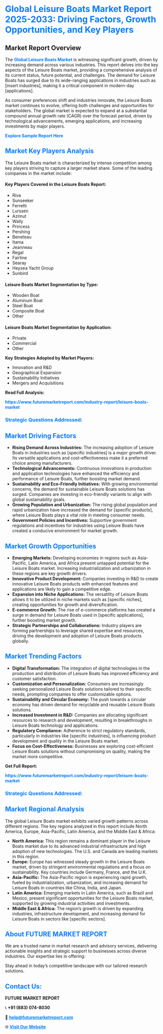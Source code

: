 <h1 style="color: #007BFF;">Global Leisure Boats Market Report 2025-2033: Driving Factors, Growth Opportunities, and Key Players</h1>

<section id="overview">
<h2>Market Report Overview</h2>
<p>The <a href="https://www.futuremarketreport.com/industry-report/leisure-boats-market" style="color: #007BFF; text-decoration: none;"><strong>Global Leisure Boats Market</strong></a> is witnessing significant growth, driven by increasing demand across various industries. This report delves into the key aspects of the Leisure Boats market, providing a comprehensive analysis of its current status, future potential, and challenges. The demand for Leisure Boats has surged due to its wide-ranging applications in industries such as [insert industries], making it a critical component in modern-day [applications].</p>
<p>As consumer preferences shift and industries innovate, the Leisure Boats market continues to evolve, offering both challenges and opportunities for stakeholders. The global market is expected to expand at a substantial compound annual growth rate (CAGR) over the forecast period, driven by technological advancements, emerging applications, and increasing investments by major players.</p>
</section>

<section id="overview">
<p><a href="https://www.futuremarketreport.com/request-sample/reportId=92818" style="color: #007BFF; text-decoration: none;"><strong>Explore Sample Report Here</strong></a></p>
</section>

<section id="key-players">
<h2 style="color: #007BFF;">Market Key Players Analysis</h2>
<p>The Leisure Boats market is characterized by intense competition among key players striving to capture a larger market share. Some of the leading companies in the market include:</p>
<h4>Key Players Covered in the Leisure Boats Report:</h4>
<ul><li>Riva</li><li>Sunseeker</li><li>Ferretti</li><li>Lurssen</li><li>Azimut</li><li>Wally</li><li>Princess</li><li>Pershing</li><li>Beneteau</li><li>Itama</li><li>Jeanneau</li><li>Regal</li><li>Fairline</li><li>Searay</li><li>Heysea Yacht Group</li><li>Sunbird</li></ul>
<h4>Leisure Boats Market Segmentation by Type:</h4>
<ul><li>Wooden Boat</li><li>Aluminum Boat</li><li>Steel Boat</li><li>Composite Boat</li><li>Other</li></ul>

<h4>Leisure Boats Market Segmentation by Application:</h4>
<ul><li>Private</li><li>Commercial</li><li>Other</li></ul>
<p><strong>Key Strategies Adopted by Market Players:</strong></p>
<ul>
<li>Innovation and R&D</li>
<li>Geographical Expansion</li>
<li>Sustainability Initiatives</li>
<li>Mergers and Acquisitions</li>
</ul>
</section>

<section>
<p><strong>Read Full Analysis: </strong></p><a href="https://www.futuremarketreport.com/industry-report/leisure-boats-market" style="color: #007BFF; text-decoration: none;"><strong>https://www.futuremarketreport.com/industry-report/leisure-boats-market</strong></a>
<h3 style="color: #007BFF;">Strategic Questions Addressed:</h3>
</section>

<section id="driving-factors">
<h2 style="color: #007BFF;">Market Driving Factors</h2>
<ul>
<li><strong>Rising Demand Across Industries:</strong> The increasing adoption of Leisure Boats in industries such as [specific industries] is a major growth driver. Its versatile applications and cost-effectiveness make it a preferred choice among manufacturers.</li>
<li><strong>Technological Advancements:</strong> Continuous innovations in production and application technologies have enhanced the efficiency and performance of Leisure Boats, further boosting market demand.</li>
<li><strong>Sustainability and Eco-Friendly Initiatives:</strong> With growing environmental concerns, the demand for sustainable Leisure Boats solutions has surged. Companies are investing in eco-friendly variants to align with global sustainability goals.</li>
<li><strong>Growing Population and Urbanization:</strong> The rising global population and rapid urbanization have increased the demand for [specific products], where Leisure Boats plays a vital role in meeting consumer needs.</li>
<li><strong>Government Policies and Incentives:</strong> Supportive government regulations and incentives for industries using Leisure Boats have created a conducive environment for market growth.</li>
</ul>
</section>

<section id="growth-opportunities">
<h2 style="color: #007BFF;">Market Growth Opportunities</h2>
<ul>
<li><strong>Emerging Markets:</strong> Developing economies in regions such as Asia-Pacific, Latin America, and Africa present untapped potential for the Leisure Boats market. Increasing industrialization and urbanization in these regions are key growth drivers.</li>
<li><strong>Innovative Product Development:</strong> Companies investing in R&D to create innovative Leisure Boats products with enhanced features and applications are likely to gain a competitive edge.</li>
<li><strong>Expansion into Niche Applications:</strong> The versatility of Leisure Boats allows it to be utilized in niche markets such as [specific niches], creating opportunities for growth and diversification.</li>
<li><strong>E-commerce Growth:</strong> The rise of e-commerce platforms has created a surge in demand for Leisure Boats used in [specific applications], further boosting market growth.</li>
<li><strong>Strategic Partnerships and Collaborations:</strong> Industry players are forming partnerships to leverage shared expertise and resources, driving the development and adoption of Leisure Boats products globally.</li>
</ul>
</section>

<section id="trending-factors">
<h2 style="color: #007BFF;">Market Trending Factors</h2>
<ul>
<li><strong>Digital Transformation:</strong> The integration of digital technologies in the production and distribution of Leisure Boats has improved efficiency and customer satisfaction.</li>
<li><strong>Customization and Personalization:</strong> Consumers are increasingly seeking personalized Leisure Boats solutions tailored to their specific needs, prompting companies to offer customizable options.</li>
<li><strong>Sustainability and Circular Economy:</strong> The push towards a circular economy has driven demand for recyclable and reusable Leisure Boats solutions.</li>
<li><strong>Increased Investment in R&D:</strong> Companies are allocating significant resources to research and development, resulting in breakthroughs in Leisure Boats technology and applications.</li>
<li><strong>Regulatory Compliance:</strong> Adherence to strict regulatory standards, particularly in industries like [specific industries], is influencing product development and quality in the Leisure Boats market.</li>
<li><strong>Focus on Cost-Effectiveness:</strong> Businesses are exploring cost-efficient Leisure Boats solutions without compromising on quality, making the market more competitive.</li>
</ul>
</section>

<section>
<p><strong>Get Full Report: </strong></p><a href="https://www.futuremarketreport.com/industry-report/leisure-boats-market" style="color: #007BFF; text-decoration: none;"><strong>https://www.futuremarketreport.com/industry-report/leisure-boats-market</strong></a>
<h3 style="color: #007BFF;">Strategic Questions Addressed:</h3>
</section>


<section id="regional-analysis">
<h2 style="color: #007BFF;">Market Regional Analysis</h2>
<p>The global Leisure Boats market exhibits varied growth patterns across different regions. The key regions analyzed in this report include North America, Europe, Asia-Pacific, Latin America, and the Middle East & Africa:</p>
<ul>
<li><strong>North America:</strong> This region remains a dominant player in the Leisure Boats market due to its advanced industrial infrastructure and high adoption of new technologies. The U.S. and Canada are leading markets in this region.</li>
<li><strong>Europe:</strong> Europe has witnessed steady growth in the Leisure Boats market, driven by stringent environmental regulations and a focus on sustainability. Key countries include Germany, France, and the U.K.</li>
<li><strong>Asia-Pacific:</strong> The Asia-Pacific region is experiencing rapid growth, fueled by industrialization, urbanization, and increasing demand for Leisure Boats in countries like China, India, and Japan.</li>
<li><strong>Latin America:</strong> Emerging markets in Latin America, such as Brazil and Mexico, present significant opportunities for the Leisure Boats market, supported by growing industrial activities and investments.</li>
<li><strong>Middle East & Africa:</strong> The region’s growth is driven by expanding industries, infrastructure development, and increasing demand for Leisure Boats in sectors like [specific sectors].</li>
</ul>
</section>

<footer>
<h2 style="color: #007BFF;">About FUTURE MARKET REPORT</h2>
<p>We are a trusted name in market research and advisory services, delivering actionable insights and strategic support to businesses across diverse industries. Our expertise lies in offering:</p>

<p>Stay ahead in today’s competitive landscape with our tailored research solutions.</p>

<h2 style="color: #007BFF;">Contact Us:</h2>
<p><strong>FUTURE MARKET REPORT</strong></p>
<p>📞 <strong>+91 (883) 074-8030</strong></p>
<p>📧 <strong><a href="mailto:help@futuremarketreport.com" style="color: #007BFF;">help@futuremarketreport.com</a></strong></p>
<p>🌐 <strong><a href="https://www.futuremarketreport.com/" style="color: #007BFF;">Visit Our Website</a></strong></p>
</footer>